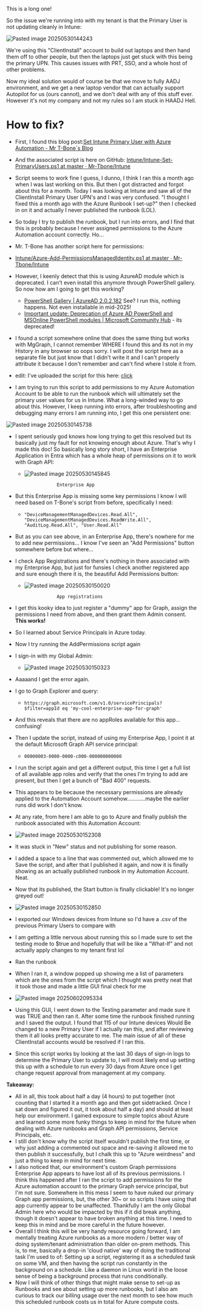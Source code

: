 This is a long one!

So the issue we're running into with my tenant is that the Primary User is not updating cleanly in Intune:

![Pasted image 20250530144243](https://github.com/user-attachments/assets/0edc1dda-8225-4a17-99d4-4ce3fced1ed5)



We're using this "ClientInstall" account to build out laptops and then hand them off to other people, but then the laptops just get stuck with this being the primary UPN. This causes issues with PRT, SSO, and a whole host of other problems.

Now my ideal solution would of course be that we move to fully AADJ environment, and we get a new laptop vendor that can actually support Autopilot for us (ours cannot), and we don't deal with any of this stuff ever. However it's not my company and not my rules so I am stuck in HAADJ Hell.

# How to fix?

* First, I found this blog post:[Set Intune Primary User with Azure Automation - Mr T-Bone´s Blog](https://www.tbone.se/2025/03/31/set-intune-primary-user-with-azure-automation/)
* And the associated script is here on GitHub: [Intune/Intune-Set-PrimaryUsers.ps1 at master · Mr-Tbone/Intune](https://github.com/Mr-Tbone/Intune/blob/master/Intune-Set-PrimaryUsers.ps1)

* Script seems to work fine I guess, I dunno, I think I ran this a month ago when I was last working on this. But then I got distracted and forgot about this for a month. Today I was looking at Intune and saw all of the ClientInstall Primary User UPN's and I was very confused. "I thought I fixed this a month ago with the Azure Runbook I set-up?" then I checked in on it and actually I never published the runbook (LOL).

* So today I try to publish the runbook, but I run into errors, and I find that this is probably because I never assigned permissions to the Azure Automation account correctly. Ho...

* Mr. T-Bone has another script here for permissions:

* [Intune/Azure-Add-PermissionsManagedIdentity.ps1 at master · Mr-Tbone/Intune](https://github.com/Mr-Tbone/Intune/blob/master/Azure-Add-PermissionsManagedIdentity.ps1)

* However, I keenly detect that this is using AzureAD module which is deprecated. I can't even install this anymore through PowerShell gallery. So now how am I going to get this working?
	* [PowerShell Gallery | AzureAD 2.0.2.182](https://www.powershellgallery.com/packages/azuread/2.0.2.182) See? I run this, nothing happens. Not even installable in mid-2025!
	* [Important update: Deprecation of Azure AD PowerShell and MSOnline PowerShell modules | Microsoft Community Hub](https://techcommunity.microsoft.com/blog/microsoft-entra-blog/important-update-deprecation-of-azure-ad-powershell-and-msonline-powershell-modu/4094536) - its deprecated!

* I found a script somewhere online that does the same thing but works with MgGraph, I cannot remember WHERE I found this and its not in my History in any browser so oops sorry. I will post the script here as a separate file but just know that I didn't write it and I can't properly attribute it because I don't remember and can't find where I stole it from.

* edit: I've uploaded the script for this here: [click](https://github.com/squf/it-tools/blob/main/Graph/scripts/Azure-Add-PermissionsManagedIdentity.ps1)

* I am trying to run this script to add permissions to my Azure Automation Account to be able to run the runbook which will ultimately set the primary user values for us in Intune. What a long-winded way to go about this. However, I keep running into errors, after troubleshooting and debugging many errors I am running into, I get this one persistent one:

![Pasted image 20250530145738](https://github.com/user-attachments/assets/1e28b37e-fcab-4b14-8f18-6338ac2ce440)

* I spent seriously god knows how long trying to get this resolved but its basically just my fault for not knowing enough about Azure. That's why I made this doc! So basically long story short, I have an Enterprise Application in Entra which has a whole heap of permissions on it to work with Graph API:
	* ![Pasted image 20250530145845](https://github.com/user-attachments/assets/928e28f7-5338-490e-bbe3-b383d0d0d536)

					  Enterprise App
* But this Enterprise App is missing some key permissions I know I will need based on T-Bone's script from before, specifically I need:
	* `"DeviceManagementManagedDevices.Read.All", "DeviceManagementManagedDevices.ReadWrite.All", "AuditLog.Read.All", "User.Read.All"`
* But as you can see above, in an Enterprise App, there's nowhere for me to add new permissions... I know I've seen an "Add Permissions" button somewhere before but where...
* I check App Registrations and there's nothing in there associated with my Enterprise App, but just for funsies I check another registered app and sure enough there it is, the beautiful Add Permissions button:
	* ![Pasted image 20250530150020](https://github.com/user-attachments/assets/4292a29c-f6b2-40d4-a4db-a82cdc369c0c)

					  App registrations
* I get this kooky idea to just register a "dummy" app for Graph, assign the permissions I need from above, and then grant them Admin consent. **This works!**
  
* So I learned about Service Principals in Azure today.

* Now I try running the AddPermissions script again
* I sign-in with my Global Admin:
	* ![Pasted image 20250530150323](https://github.com/user-attachments/assets/54c205e4-7bc5-4bfb-b1c8-e6e3569fff93)

* Aaaaand I get the error again.
* I go to Graph Explorer and query:
	* `https://graph.microsoft.com/v1.0/servicePrincipals?$filter=appId eq 'my-cool-enterprise-app-for-graph'`
* And this reveals that there are no appRoles available for this app... confusing!
* Then I update the script, instead of using my Enterprise App, I point it at the default Microsoft Graph API service principal:
	* `00000003-0000-0000-c000-000000000000`
* I run the script again and get a different output, this time I get a full list of all available app roles and verify that the ones I'm trying to add are present, but then I get a bunch of "Bad 400" requests.
* This appears to be because the necessary permissions are already applied to the Automation Account somehow............maybe the earlier runs did work I don't know.
* At any rate, from here I am able to go to Azure and finally publish the runbook associated with this Automation Account:
* ![Pasted image 20250530152308](https://github.com/user-attachments/assets/825cc0ab-41a5-473a-923b-e70e9c1aa5c1)

* It was stuck in "New" status and not publishing for some reason.
* I added a space to a line that was commented out, which allowed me to Save the script, and after that I published it again, and now it is finally showing as an actually published runbook in my Automation Account. Neat.
* Now that its published, the Start button is finally clickable! It's no longer greyed out!
* ![Pasted image 20250530152850](https://github.com/user-attachments/assets/0b5020d3-2120-46b9-b08a-7f7d37a1b5c1)

* I exported our Windows devices from Intune so I'd have a .csv of the previous Primary Users to compare with
* I am getting a little nervous about running this so I made sure to set the testing mode to $true and hopefully that will be like a "What-If" and not actually apply changes to my tenant first lol
* Ran the runbook
* When I ran it, a window popped up showing me a list of parameters which are the ones from the script which I thought was pretty neat that it took those and made a little GUI final check for me
* ![Pasted image 20250602095334](https://github.com/user-attachments/assets/a13ddb6f-5d28-4867-aa3e-0b2b71a9e047)

* Using this GUI, I went down to the Testing parameter and made sure it was TRUE and then ran it. After some time the runbook finished running and I saved the output. I found that 115 of our Intune devices Would Be changed to a new Primary User if I actually ran this, and after reviewing them it all looks pretty accurate to me. The main issue of all of these ClientInstall accounts would be resolved if I ran this.
* Since this script works by looking at the last 30 days of sign-in logs to determine the Primary User to update to, I will most likely end up setting this up with a schedule to run every 30 days from Azure once I get change request approval from management at my company.

**Takeaway:**

* All in all, this took about half a day (4 hours) to put together (not counting that I started it a month ago and then got sidetracked. Once I sat down and figured it out, it took about half a day) and should at least help our environment. I gained exposure to simple topics about Azure and learned some more funky things to keep in mind for the future when dealing with Azure runbooks and Graph API permissions, Service Principals, etc.
* I still don't know why the script itself wouldn't publish the first time, or why just adding a commented out space and re-saving it allowed me to then publish it successfully, but I chalk this up to "Azure weirdness" and just a thing to keep in mind for next time.
* I also noticed that, our environment's custom Graph permissions Enterprise App appears to have lost all of its previous permissions. I think this happened after I ran the script to add permissions for the Azure automation account to the primary Graph service principal, but I'm not sure. Somewhere in this mess I seem to have nuked our primary Graph app permissions, but, the other 30~ or so scripts I have using that app currently appear to be unaffected. Thankfully I am the only Global Admin here who would be impacted by this if it did break anything, though it doesn't appear to have broken anything at this time. I need to keep this in mind and be more careful in the future however.
* Overall I think this will be very handy resource going forward, I am mentally treating Azure runbooks as a more modern / better way of doing system/tenant administration than older on-prem methods. This is, to me, basically a drop-in 'cloud native' way of doing the traditional task I'm used to of: Setting up a script, registering it as a scheduled task on some VM, and then having the script run constantly in the background on a schedule. Like a daemon in Linux world in the loose sense of being a background process that runs conditionally.
* Now I will think of other things that might make sense to set-up as Runbooks and see about setting up more runbooks, but I also am curious to track our billing usage over the next month to see how much this scheduled runbook costs us in total for Azure compute costs.
